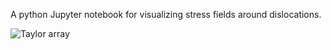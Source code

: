 A python Jupyter notebook for visualizing stress fields around dislocations. 

![Taylor array](https://dl.dropboxusercontent.com/u/1296308/taylor_array.png)
